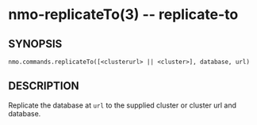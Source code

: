 nmo-replicateTo(3) -- replicate-to
==============================

## SYNOPSIS

    nmo.commands.replicateTo([<clusterurl> || <cluster>], database, url)


## DESCRIPTION

Replicate the database at `url` to the supplied cluster or cluster url and database.
